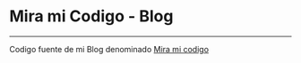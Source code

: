 # Mira mi Codigo - Blog

***

Codigo fuente de mi Blog denominado [Mira mi codigo](http://www.miramicodigo.com)